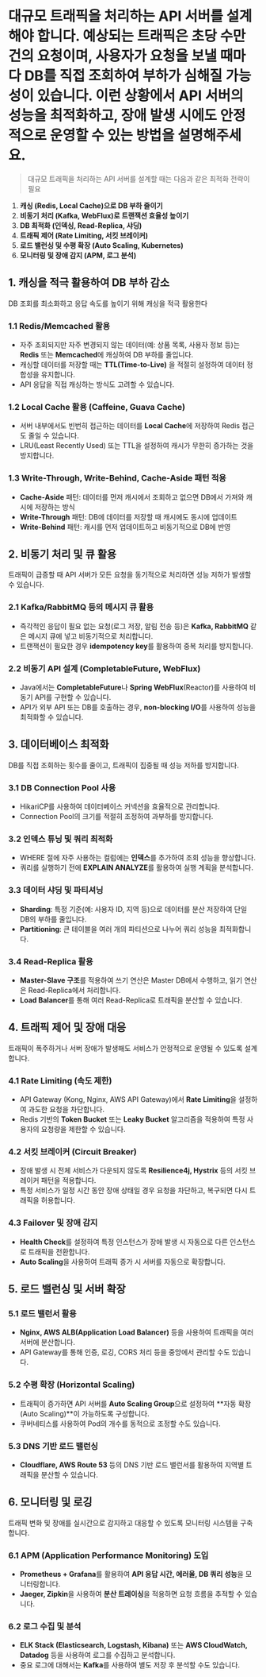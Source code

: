 # 대규모 트래픽을 처리하는 API 서버를 설계해야 합니다. 예상되는 트래픽은 초당 수만 건의 요청이며, 사용자가 요청을 보낼 때마다 DB를 직접 조회하여 부하가 심해질 가능성이 있습니다. 이런 상황에서 API 서버의 성능을 최적화하고, 장애 발생 시에도 안정적으로 운영할 수 있는 방법을 설명해주세요.


> 대규모 트래픽을 처리하는 API 서버를 설계할 때는 다음과 같은 최적화 전략이 필요
>
1. **캐싱 (Redis, Local Cache)으로 DB 부하 줄이기**
2. **비동기 처리 (Kafka, WebFlux)로 트랜잭션 효율성 높이기**
3. **DB 최적화 (인덱싱, Read-Replica, 샤딩)**
4. **트래픽 제어 (Rate Limiting, 서킷 브레이커)**
5. **로드 밸런싱 및 수평 확장 (Auto Scaling, Kubernetes)**
6. **모니터링 및 장애 감지 (APM, 로그 분석)**

## 1. **캐싱을 적극 활용하여 DB 부하 감소**

DB 조회를 최소화하고 응답 속도를 높이기 위해 캐싱을 적극 활용한다

### 1.1 **Redis/Memcached 활용**

- 자주 조회되지만 자주 변경되지 않는 데이터(예: 상품 목록, 사용자 정보 등)는 **Redis** 또는 **Memcached**에 캐싱하여 DB 부하를 줄입니다.
- 캐싱할 데이터를 저장할 때는 **TTL(Time-to-Live)** 을 적절히 설정하여 데이터 정합성을 유지합니다.
- API 응답을 직접 캐싱하는 방식도 고려할 수 있습니다.

### 1.2 **Local Cache 활용 (Caffeine, Guava Cache)**

- 서버 내부에서도 빈번히 접근하는 데이터를 **Local Cache**에 저장하여 Redis 접근도 줄일 수 있습니다.
- LRU(Least Recently Used) 또는 TTL을 설정하여 캐시가 무한히 증가하는 것을 방지합니다.

### 1.3 **Write-Through, Write-Behind, Cache-Aside 패턴 적용**

- **Cache-Aside** 패턴: 데이터를 먼저 캐시에서 조회하고 없으면 DB에서 가져와 캐시에 저장하는 방식
- **Write-Through** 패턴: DB에 데이터를 저장할 때 캐시에도 동시에 업데이트
- **Write-Behind** 패턴: 캐시를 먼저 업데이트하고 비동기적으로 DB에 반영

## 2. **비동기 처리 및 큐 활용**

트래픽이 급증할 때 API 서버가 모든 요청을 동기적으로 처리하면 성능 저하가 발생할 수 있습니다.

### 2.1 **Kafka/RabbitMQ 등의 메시지 큐 활용**

- 즉각적인 응답이 필요 없는 요청(로그 저장, 알림 전송 등)은 **Kafka, RabbitMQ** 같은 메시지 큐에 넣고 비동기적으로 처리합니다.
- 트랜잭션이 필요한 경우 **idempotency key**를 활용하여 중복 처리를 방지합니다.

### 2.2 **비동기 API 설계 (CompletableFuture, WebFlux)**

- Java에서는 **CompletableFuture**나 **Spring WebFlux**(Reactor)를 사용하여 비동기 API를 구현할 수 있습니다.
- API가 외부 API 또는 DB를 호출하는 경우, **non-blocking I/O**를 사용하여 성능을 최적화할 수 있습니다.

## 3. **데이터베이스 최적화**

DB를 직접 조회하는 횟수를 줄이고, 트래픽이 집중될 때 성능 저하를 방지합니다.

### 3.1 **DB Connection Pool 사용**

- HikariCP를 사용하여 데이터베이스 커넥션을 효율적으로 관리합니다.
- Connection Pool의 크기를 적절히 조정하여 과부하를 방지합니다.

### 3.2 **인덱스 튜닝 및 쿼리 최적화**

- WHERE 절에 자주 사용하는 컬럼에는 **인덱스**를 추가하여 조회 성능을 향상합니다.
- 쿼리를 실행하기 전에 **EXPLAIN ANALYZE**를 활용하여 실행 계획을 분석합니다.

### 3.3 **데이터 샤딩 및 파티셔닝**

- **Sharding**: 특정 기준(예: 사용자 ID, 지역 등)으로 데이터를 분산 저장하여 단일 DB의 부하를 줄입니다.
- **Partitioning**: 큰 테이블을 여러 개의 파티션으로 나누어 쿼리 성능을 최적화합니다.

### 3.4 **Read-Replica 활용**

- **Master-Slave 구조**를 적용하여 쓰기 연산은 Master DB에서 수행하고, 읽기 연산은 Read-Replica에서 처리합니다.
- **Load Balancer**를 통해 여러 Read-Replica로 트래픽을 분산할 수 있습니다.

## 4. **트래픽 제어 및 장애 대응**

트래픽이 폭주하거나 서버 장애가 발생해도 서비스가 안정적으로 운영될 수 있도록 설계합니다.

### 4.1 **Rate Limiting (속도 제한)**

- API Gateway (Kong, Nginx, AWS API Gateway)에서 **Rate Limiting**을 설정하여 과도한 요청을 차단합니다.
- Redis 기반의 **Token Bucket** 또는 **Leaky Bucket** 알고리즘을 적용하여 특정 사용자의 요청량을 제한할 수 있습니다.

### 4.2 **서킷 브레이커 (Circuit Breaker)**

- 장애 발생 시 전체 서비스가 다운되지 않도록 **Resilience4j, Hystrix** 등의 서킷 브레이커 패턴을 적용합니다.
- 특정 서비스가 일정 시간 동안 장애 상태일 경우 요청을 차단하고, 복구되면 다시 트래픽을 허용합니다.

### 4.3 **Failover 및 장애 감지**

- **Health Check**를 설정하여 특정 인스턴스가 장애 발생 시 자동으로 다른 인스턴스로 트래픽을 전환합니다.
- **Auto Scaling**을 사용하여 트래픽 증가 시 서버를 자동으로 확장합니다.

## 5. **로드 밸런싱 및 서버 확장**

### 5.1 **로드 밸런서 활용**

- **Nginx, AWS ALB(Application Load Balancer)** 등을 사용하여 트래픽을 여러 서버에 분산합니다.
- API Gateway를 통해 인증, 로깅, CORS 처리 등을 중앙에서 관리할 수도 있습니다.

### 5.2 **수평 확장 (Horizontal Scaling)**

- 트래픽이 증가하면 API 서버를 **Auto Scaling Group**으로 설정하여 **자동 확장(Auto Scaling)**이 가능하도록 구성합니다.
- 쿠버네티스를 사용하여 Pod의 개수를 동적으로 조정할 수도 있습니다.

### 5.3 **DNS 기반 로드 밸런싱**

- **Cloudflare, AWS Route 53** 등의 DNS 기반 로드 밸런서를 활용하여 지역별 트래픽을 분산할 수 있습니다.

## 6. **모니터링 및 로깅**

트래픽 변화 및 장애를 실시간으로 감지하고 대응할 수 있도록 모니터링 시스템을 구축합니다.

### 6.1 **APM (Application Performance Monitoring) 도입**

- **Prometheus + Grafana**를 활용하여 **API 응답 시간, 에러율, DB 쿼리 성능**을 모니터링합니다.
- **Jaeger, Zipkin**을 사용하여 **분산 트레이싱**을 적용하면 요청 흐름을 추적할 수 있습니다.

### 6.2 **로그 수집 및 분석**

- **ELK Stack (Elasticsearch, Logstash, Kibana)** 또는 **AWS CloudWatch, Datadog** 등을 사용하여 로그를 수집하고 분석합니다.
- 중요 로그에 대해서는 **Kafka**를 사용하여 별도 저장 후 분석할 수도 있습니다.